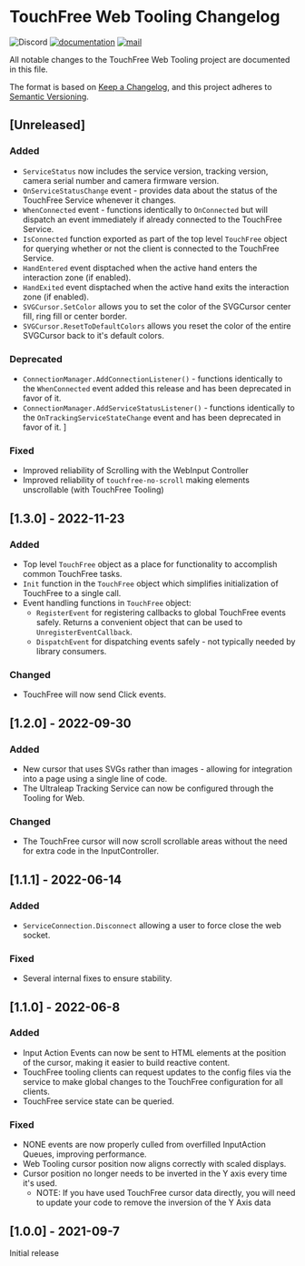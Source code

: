 # TouchFree Web Tooling Changelog

![Discord](https://img.shields.io/discord/994213697490800670?label=Ultraleap%20Developer%20Community&logo=discord)
[![documentation](https://img.shields.io/badge/Documentation-docs.ultraleap.com-00cf75)](https://docs.ultraleap.com/touchfree-user-manual/)
[![mail](https://img.shields.io/badge/Contact-support%40ultraleap.com-00cf75)](mailto:support@ultraleap.com)

All notable changes to the TouchFree Web Tooling project are documented in this file.

The format is based on [Keep a Changelog](https://keepachangelog.com/en/1.0.0/),
and this project adheres to [Semantic Versioning](https://semver.org/spec/v2.0.0.html).

## [Unreleased]

### Added

- `ServiceStatus` now includes the service version, tracking version, camera serial number and camera firmware version.
- `OnServiceStatusChange` event - provides data about the status of the TouchFree Service whenever it changes.
- `WhenConnected` event - functions identically to `OnConnected` but will dispatch an event immediately if already connected to the TouchFree Service.
- `IsConnected` function exported as part of the top level `TouchFree` object for querying whether or not the client is connected to the TouchFree Service.
- `HandEntered` event disptached when the active hand enters the interaction zone (if enabled).
- `HandExited` event disptached when the active hand exits the interaction zone (if enabled).
- `SVGCursor.SetColor` allows you to set the color of the SVGCursor center fill, ring fill or center border.
- `SVGCursor.ResetToDefaultColors` allows you reset the color of the entire SVGCursor back to it's default colors.

### Deprecated

- `ConnectionManager.AddConnectionListener()` - functions identically to the `WhenConnected` event added this release and has been deprecated in favor of it.
- `ConnectionManager.AddServiceStatusListener()` - functions identically to the `OnTrackingServiceStateChange` event and has been deprecated in favor of it.
  ]

### Fixed

- Improved reliability of Scrolling with the WebInput Controller
- Improved reliability of `touchfree-no-scroll` making elements unscrollable (with TouchFree Tooling)

## [1.3.0] - 2022-11-23

### Added

- Top level `TouchFree` object as a place for functionality to accomplish common TouchFree tasks.
- `Init` function in the `TouchFree` object which simplifies initialization of TouchFree to a single call.
- Event handling functions in `TouchFree` object:
  - `RegisterEvent` for registering callbacks to global TouchFree events safely. Returns a convenient object that can be used to `UnregisterEventCallback`.
  - `DispatchEvent` for dispatching events safely - not typically needed by library consumers.

### Changed

- TouchFree will now send Click events.

## [1.2.0] - 2022-09-30

### Added

- New cursor that uses SVGs rather than images - allowing for integration into a page using a single line of code.
- The Ultraleap Tracking Service can now be configured through the Tooling for Web.

### Changed

- The TouchFree cursor will now scroll scrollable areas without the need for extra code in the InputController.

## [1.1.1] - 2022-06-14

### Added

- `ServiceConnection.Disconnect` allowing a user to force close the web socket.

### Fixed

- Several internal fixes to ensure stability.

## [1.1.0] - 2022-06-8

### Added

- Input Action Events can now be sent to HTML elements at the position of the cursor, making it easier to build reactive content.
- TouchFree tooling clients can request updates to the config files via the service to make global changes to the TouchFree configuration for all clients.
- TouchFree service state can be queried.

### Fixed

- NONE events are now properly culled from overfilled InputAction Queues, improving performance.
- Web Tooling cursor position now aligns correctly with scaled displays.
- Cursor position no longer needs to be inverted in the Y axis every time it's used.
  - NOTE: If you have used TouchFree cursor data directly, you will need to update your code to remove the inversion of the Y Axis data

## [1.0.0] - 2021-09-7

Initial release
